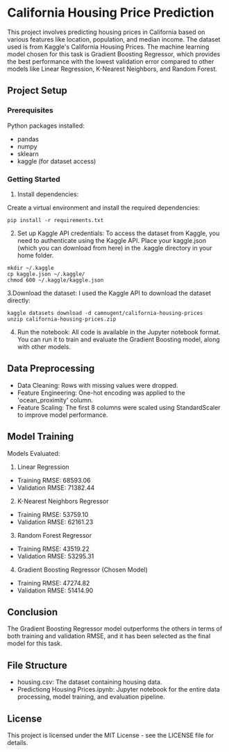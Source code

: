 # California Housing Price Prediction
This project involves predicting housing prices in California based on various features like location, population, and median income. The dataset used is from Kaggle's California Housing Prices.
The machine learning model chosen for this task is Gradient Boosting Regressor, which provides the best performance with the lowest validation error compared to other models like Linear Regression, K-Nearest Neighbors, and Random Forest.

## Project Setup
### Prerequisites
Python packages installed:
- pandas
- numpy
- sklearn
- kaggle (for dataset access)

### Getting Started
1. Install dependencies:

Create a virtual environment and install the required dependencies:
```
pip install -r requirements.txt
```
2. Set up Kaggle API credentials:
To access the dataset from Kaggle, you need to authenticate using the Kaggle API. Place your kaggle.json (which you can download from here) in the .kaggle directory in your home folder.
```
mkdir ~/.kaggle
cp kaggle.json ~/.kaggle/
chmod 600 ~/.kaggle/kaggle.json
```
3.Download the dataset:
I used the Kaggle API to download the dataset directly:
```
kaggle datasets download -d camnugent/california-housing-prices
unzip california-housing-prices.zip
```
4. Run the notebook:
All code is available in the Jupyter notebook format. You can run it to train and evaluate the Gradient Boosting model, along with other models.

## Data Preprocessing
- Data Cleaning: Rows with missing values were dropped.
- Feature Engineering: One-hot encoding was applied to the 'ocean_proximity' column.
- Feature Scaling: The first 8 columns were scaled using StandardScaler to improve model performance.

## Model Training
Models Evaluated:
1. Linear Regression
- Training RMSE: 68593.06
- Validation RMSE: 71382.44
2. K-Nearest Neighbors Regressor
- Training RMSE: 53759.10
- Validation RMSE: 62161.23
3. Random Forest Regressor
- Training RMSE: 43519.22
- Validation RMSE: 53295.31
4. Gradient Boosting Regressor (Chosen Model)
- Training RMSE: 47274.82
- Validation RMSE: 51414.90

## Conclusion
The Gradient Boosting Regressor model outperforms the others in terms of both training and validation RMSE, and it has been selected as the final model for this task.

## File Structure
- housing.csv: The dataset containing housing data.
- Predictiong Housing Prices.ipynb: Jupyter notebook for the entire data processing, model training, and evaluation pipeline.

## License
This project is licensed under the MIT License - see the LICENSE file for details.
